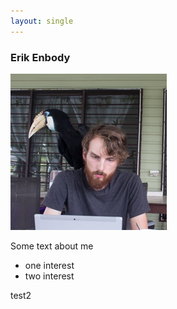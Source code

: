 ```yaml
---
layout: single
---
```


### Erik Enbody

![wsfw](/assets/images/ee_avatar.jpg)

Some text about me

+ one interest
+ two interest

test2
